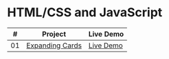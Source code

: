 # HTML/CSS and JavaScript

|  #  | Project                                                                                                                   | Live Demo                                                                         |
| :-: | ------------------------------------------------------------------------------------------------------------------------- | --------------------------------------------------------------------------------- |
| 01  | [Expanding Cards](https://github.com/dhairya137/made-with-js/tree/master/01%20-%20Expanding%20Cards)                           | [Live Demo](https://01-expanding-cards.netlify.app/)               |
